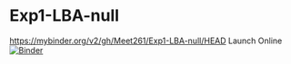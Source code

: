 # Exp1-LBA-null
https://mybinder.org/v2/gh/Meet261/Exp1-LBA-null/HEAD
Launch Online [![Binder](https://mybinder.org/badge_logo.svg)](https://mybinder.org/v2/gh/Meet261/Exp1-LBA-null/HEAD)

